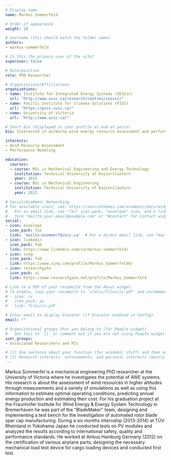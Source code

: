 ```yaml
---
# Display name
name: Markus Sommerfeld

# Order of appearance
weight: 10

# Username (this should match the folder name)
authors:
- markus-sommerfeld

# Is this the primary user of the site?
superuser: false

# Role/position
role: PhD Researcher

# Organizations/Affiliations
organizations:
- name: Institute for Integrated Energy Systems (IESVic)
  url: "http://www.uvic.ca/research/centres/iesvic/"
- name: Pacific Institute for Climate Solutions (PICS)
  url: "https://pics.uvic.ca/"
- name: University of Victoria
  url: "http://www.uvic.ca/"

# Short bio (displayed in user profile at end of posts)
bio: Interested in airborne wind energy resource assessment and performance modeling.

interests:
- Wind Resource Assessment
- Performance Modeling

education:
  courses:
  - course: MSc in Mechanical Engineering and Energy Technology
    institution: Technical University of Kaiserslautern
    year: 2015
  - course: BSc in Mechanical Engineering
    institution: Technical University of Kaiserslautern
    year: 2013

# Social/Academic Networking
# For available icons, see: https://sourcethemes.com/academic/docs/widgets/#icons
#   For an email link, use "fas" icon pack, "envelope" icon, and a link in the
#   form "mailto:your-email@example.com" or "#contact" for contact widget.
social:
- icon: envelope
  icon_pack: fas
  link: 'mailto:msommerf@uvic.ca'  # For a direct email link, use "mailto:test@example.org".
- icon: linkedin
  icon_pack: fab
  link: https://www.linkedin.com/in/markus-sommerfeld/
- icon: xing
  icon_pack: fab
  link: https://www.xing.com/profile/Markus_Sommerfeld4/
- icon: researchgate
  icon_pack: ai
  link: https://www.researchgate.net/profile/Markus_Sommerfeld

# Link to a PDF of your resume/CV from the About widget.
# To enable, copy your resume/CV to `static/files/cv.pdf` and uncomment the lines below.  
# - icon: cv
#   icon_pack: ai
#   link: files/cv.pdf

# Enter email to display Gravatar (if Gravatar enabled in Config)
email: ""

# Organizational groups that you belong to (for People widget)
#   Set this to `[]` or comment out if you are not using People widget.  
user_groups:
- Associated Researchers and PIs

# (1) One sentence about your function (for academic staff) and then another sentence about your role(s) within the training network
# (2) Research interests, achievements, and personal interests (mainly for researchers)
---
```


Markus Sommerfel is a mechanical engineering PhD researcher at the University of Victoria where he investigates the potential of AWE systems. His research  is about the assessment of wind resources in higher altitudes through measurements and a variety of simulations as well as using this information to estimate optimal operating conditions, predicting annual energy production and estimating their cost. For his graduation project at the Fraunhofer Institute for Wind Energy & Energy System Technology in Bremerhaven he was part of the "BladeMaker" team, designing and implementing a test bench for the investigation of automated rotor blade spar cap manufacturing. During a six months internship (2013-2014) at TÜV Rheinland in Yokohama Japan he conducted tests on PV modules and analyzed the results according to international safety, quality and performance standards. He worked at Airbus Hamburg Germany (2012) on the certification of various airplane parts, designing the necessary mechanical load test device for cargo loading devices and conducted first test.
